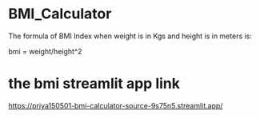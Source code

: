 # BMI_Calculator

The formula of BMI Index when weight is in Kgs and height is in meters is:

bmi = weight/height^2        

# the bmi streamlit app link 

https://priya150501-bmi-calculator-source-9s75n5.streamlit.app/
